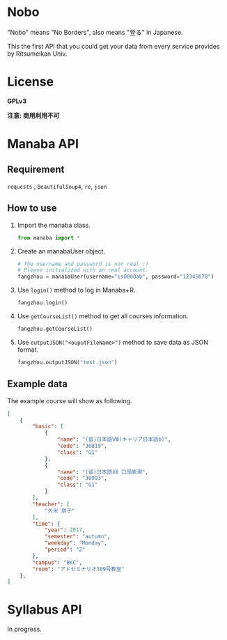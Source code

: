 # Nobo
"Nobo" means "No Borders", also means "登る" in Japanese.

This the first API that you could get your data from every service provides by Ritsumeikan Univ.

# License
__GPLv3__

__注意: 商用利用不可__

# Manaba API
## Requirement
`requests` , `BeautifulSoup4`, `re`, `json`

## How to use
1. Import the manaba class.

    ```python
    from manaba import *
    ```

2. Create an manabaUser object.

    ```python
    # The username and password is not real :)
    # Please initialized with an real account.
    fangzhou = manabaUser(username="is0000ab", password="12345678")
    ```

3. Use `login()` method to log in Manaba+R.

    ```python
    fangzhou.login()
    ```

4. Use `getCourseList()` method to get all courses information.

    ```python
    fangzhou.getCourseList()
    ```
    
5. Use `outputJSON("<ouputFileName>")` method to save data as JSON format.

    ```python
    fangzhou.outputJSON("test.json")
    ```

## Example data
The example course will show as following.

```json
[
    {
        "basic": [
            {
                "name": "(留)日本語Ⅷ(キャリア日本語b)",
                "code": "30819",
                "class": "G1"
            },
            {
                "name": "(留)日本語ⅩⅡ 口頭表現",
                "code": "30993",
                "class": "G1"
            }
        ],
        "teacher": [
            "久米 朋子"
        ],
        "time": {
            "year": 2017,
            "semester": "autumn",
            "weekday": "Monday",
            "period": "2"
        },
        "campus": "BKC",
        "room": "アドセミナリオ309号教室"
    },
]
```

# Syllabus API
In progress.


